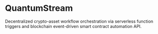 # QuantumStream
Decentralized crypto-asset workflow orchestration via serverless function triggers and blockchain event-driven smart contract automation API.
